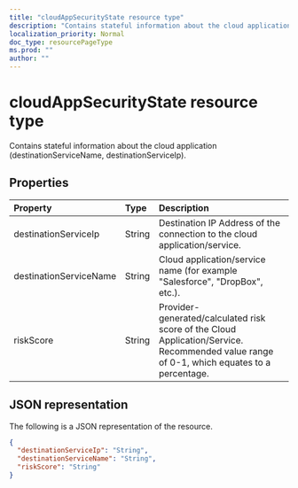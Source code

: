 ```yaml
---
title: "cloudAppSecurityState resource type"
description: "Contains stateful information about the cloud application (destinationServiceName, destinationServiceIp)."
localization_priority: Normal
doc_type: resourcePageType
ms.prod: ""
author: ""
---
```


# cloudAppSecurityState resource type

Contains stateful information about the cloud application (destinationServiceName, destinationServiceIp).

## Properties

| Property     | Type        | Description |
|:-------------|:------------|:------------|
|destinationServiceIp|String|Destination IP Address of the connection to the cloud application/service.|
|destinationServiceName|String|Cloud application/service name (for example "Salesforce", "DropBox", etc.).|
|riskScore|String|Provider-generated/calculated risk score of the Cloud Application/Service. Recommended value range of 0-1, which equates to a percentage.|

## JSON representation

The following is a JSON representation of the resource.

<!-- {
  "blockType": "resource",
  "optionalProperties": [

  ],
  "@odata.type": "microsoft.graph.cloudAppSecurityState"
}-->

```json
{
  "destinationServiceIp": "String",
  "destinationServiceName": "String",
  "riskScore": "String"
}

```

<!-- uuid: 8fcb5dbc-d5aa-4681-8e31-b001d5168d79
2015-10-25 14:57:30 UTC -->
<!-- {
  "type": "#page.annotation",
  "description": "cloudAppSecurityState resource",
  "keywords": "",
  "section": "documentation",
  "tocPath": ""
}-->

